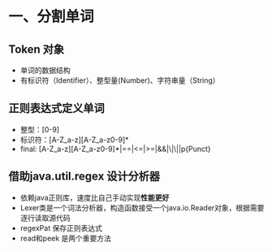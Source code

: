 # 一、分割单词

## Token 对象
* 单词的数据结构
* 有标识符（Identifier）、整型量(Number)、字符串量（String）

## 正则表达式定义单词
* 整型：[0-9]
* 标识符：[A-Z_a-z][A-Z_a-z0-9]*
* final: [A-Z_a-z][A-Z_a-z0-9]*|==|<=|>=|&&|\\|\\||p{Punct}

## 借助java.util.regex 设计分析器
* 依赖java正则库，速度比自己手动实现**性能更好**
* Lexer类是一个词法分析器，构造函数接受一个java.io.Reader对象，根据需要逐行读取源代码
* regexPat 保存正则表达式
* read和peek 是两个重要方法

